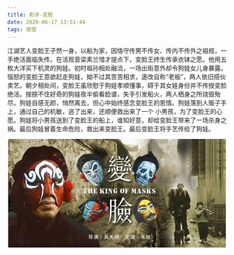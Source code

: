 ```yaml
---
title: 影评-变脸
date: 2020-06-17 13:51:44
tags: 感悟
---
```


江湖艺人变脸王孑然一身，以船为家，因恪守传男不传女、传内不传外之祖规，一手绝活面临失传。在活观音梁素兰惜才提点下，变脸王终生传承衣钵之愿。他用五枚大洋买下机灵的狗娃。初时祖孙相处融洽，一场出街意外却令狗娃女儿身暴露。恼怒的变脸王意欲赶走狗娃，拗不过其苦苦相求，遂改自称“老板”，两人依旧搭伙卖艺。朝夕相处间，变脸王虽欣慰于狗娃孝顺懂事，碍于其女娃身份并不传授变脸绝活。按捺不住好奇的狗娃夜半偷看脸谱，失手引发船火，两人栖身之所烧毁殆尽。狗娃自感无颜，悄然离去，但心中始终感念变脸王的恩情。狗娃落到人贩子手上，通过自己的机敏，逃了出来，还顺便救出来了一个
小男孩，为了变脸王的心愿。狗娃将小男孩送到了变脸王的船上，谁知好意，却给变脸王带来了一场杀身之祸。最后狗娃冒着生命危险，救出来变脸王。最后变脸王将手艺传给了狗娃。

<div align=center>

![](/img/bianlian.jpg)

</div>
